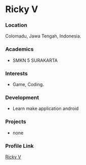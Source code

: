 # Ricky V
### Location

Colomadu, Jawa Tengah, Indonesia.

### Academics

- SMKN 5 SURAKARTA

### Interests

- Game, Coding.

### Development

- Learn make application android

### Projects

- none

### Profile Link

[Ricky V](https://github.com/rickyricko302)
